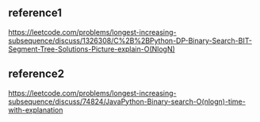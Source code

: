 ## reference1
https://leetcode.com/problems/longest-increasing-subsequence/discuss/1326308/C%2B%2BPython-DP-Binary-Search-BIT-Segment-Tree-Solutions-Picture-explain-O(NlogN)

## reference2
https://leetcode.com/problems/longest-increasing-subsequence/discuss/74824/JavaPython-Binary-search-O(nlogn)-time-with-explanation
